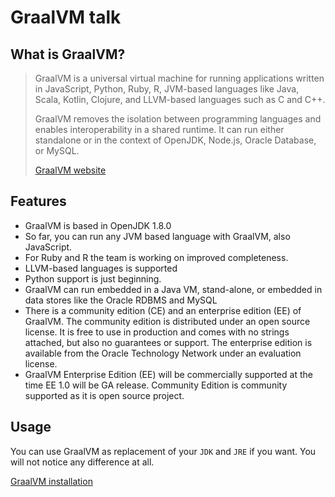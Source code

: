 # GraalVM talk

## What is GraalVM?

> GraalVM is a universal virtual machine for running applications written in JavaScript, Python, Ruby, R, JVM-based languages like Java, Scala, Kotlin, Clojure, and LLVM-based languages such as C and C++.
>
> GraalVM removes the isolation between programming languages and enables interoperability in a shared runtime. It can run either standalone or in the context of OpenJDK, Node.js, Oracle Database, or MySQL.
>
> [GraalVM website](https://www.graalvm.org/)


## Features

* GraalVM is based in OpenJDK 1.8.0
* So far, you can run any JVM based language with GraalVM, also JavaScript.
* For Ruby and R the team is working on improved completeness.
* LLVM-based languages is supported
* Python support is just beginning.
* GraalVM can run embedded in a Java VM, stand-alone, or embedded in data stores like the Oracle RDBMS and MySQL
* There is a community edition (CE) and an enterprise edition (EE) of GraalVM. The community edition is distributed under an open source license. It is free to use in production and comes with no strings attached, but also no guarantees or support. The enterprise edition is available from the Oracle Technology Network under an evaluation license.
* GraalVM Enterprise Edition (EE) will be commercially supported at the time EE 1.0 will be GA release. Community Edition is community supported as it is open source project.

## Usage

You can use GraalVM as replacement of your `JDK` and `JRE` if you want. You will not notice any difference at all.

[GraalVM installation](00-install.md)